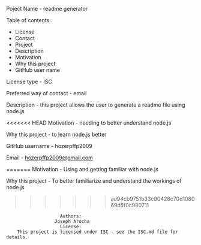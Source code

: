 

Poject Name - readme generator



 Table of contents:

* License
* Contact
* Project
* Description
* Motivation
* Why this project
* GitHub user name



License type - ISC

Preferred way of contact - email

Description -  this project allows the user to generate a readme file using node.js
    
<<<<<<< HEAD
Motivation - needing to better understand node.js
 
Why this project - to learn node.js better

GitHub username - hozerpffp2009

Email - hozerpffp2009@gmail.com


=======
Motivation - Using and getting familiar with node.js
 
Why this project - To better familiarize and understand the workings of node.js
>>>>>>> ad94cb9751b33c90428c70d108069d5f0c980711

                        Authors:
                      Joseph Arocha
                        License:
        This project is licensed under ISC - see the ISC.md file for details.


   
  


